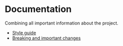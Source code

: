 # Documentation
Combining all important information about the project.

- [Style guide](https://github.com/appolinarium/identify/blob/main/docs/STYLE_GUIDE.md)
- [Breaking and important changes](https://github.com/appolinarium/identify/blob/main/docs/CHANGES.md)